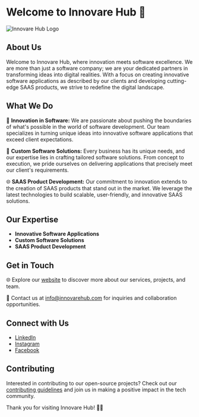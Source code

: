 # Welcome to Innovare Hub 👋

![Innovare Hub Logo](https://avatars.githubusercontent.com/u/121563910?s=200&v=4)

## About Us

Welcome to Innovare Hub, where innovation meets software excellence. We are more than just a software company; we are your dedicated partners in transforming ideas into digital realities. With a focus on creating innovative software applications as described by our clients and developing cutting-edge SAAS products, we strive to redefine the digital landscape.

## What We Do

🚀 **Innovation in Software:** We are passionate about pushing the boundaries of what's possible in the world of software development. Our team specializes in turning unique ideas into innovative software applications that exceed client expectations.

💼 **Custom Software Solutions:** Every business has its unique needs, and our expertise lies in crafting tailored software solutions. From concept to execution, we pride ourselves on delivering applications that precisely meet our client's requirements.

🌐 **SAAS Product Development:** Our commitment to innovation extends to the creation of SAAS products that stand out in the market. We leverage the latest technologies to build scalable, user-friendly, and innovative SAAS solutions.

## Our Expertise

- **Innovative Software Applications**
- **Custom Software Solutions**
- **SAAS Product Development**

## Get in Touch

🌐 Explore our [website](https://www.innovare.com) to discover more about our services, projects, and team.

📧 Contact us at [info@innovarehub.com](mailto:info@innovare.com) for inquiries and collaboration opportunities.

## Connect with Us

- [LinkedIn](https://www.linkedin.com/company/innovare-hub)
- [Instagram](https://www.instagram.com/innovarehub/)
- [Facebook](https://www.facebook.com/innovarehub)

## Contributing

Interested in contributing to our open-source projects? Check out our [contributing guidelines](CONTRIBUTING.md) and join us in making a positive impact in the tech community.

Thank you for visiting Innovare Hub! 🚀✨
